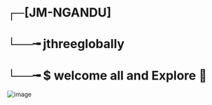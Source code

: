 # ┌─[JM-NGANDU]<br>
# └──╼ jthreeglobally<br>
# └──╼ $ welcome all and Explore 💫
![image](https://user-images.githubusercontent.com/123395876/233422820-6c62b233-7bf2-4a15-87d3-0b582dc1bad0.png)
